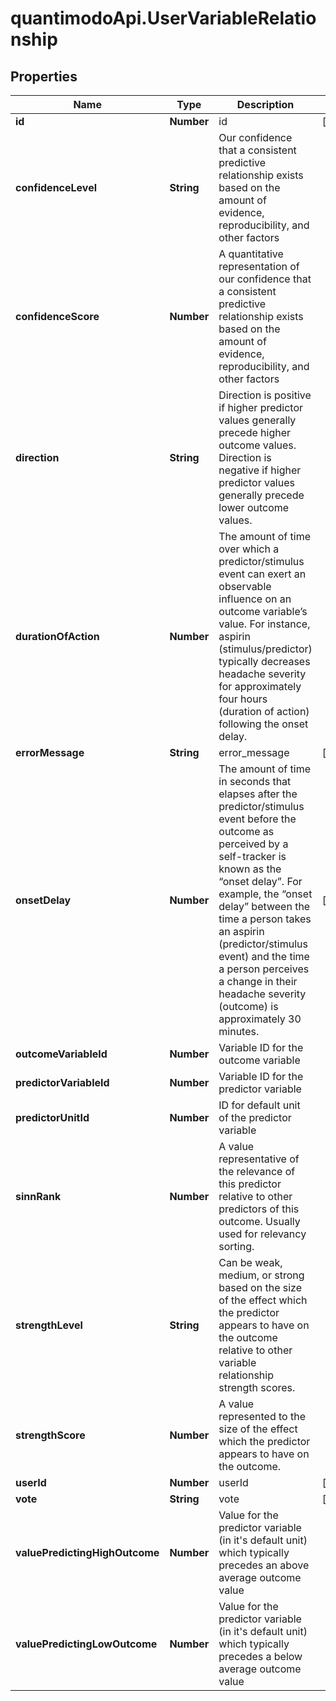 # quantimodoApi.UserVariableRelationship

## Properties
Name | Type | Description | Notes
------------ | ------------- | ------------- | -------------
**id** | **Number** | id | [optional] 
**confidenceLevel** | **String** | Our confidence that a consistent predictive relationship exists based on the amount of evidence, reproducibility, and other factors | 
**confidenceScore** | **Number** | A quantitative representation of our confidence that a consistent predictive relationship exists based on the amount of evidence, reproducibility, and other factors | 
**direction** | **String** | Direction is positive if higher predictor values generally precede higher outcome values. Direction is negative if higher predictor values generally precede lower outcome values. | 
**durationOfAction** | **Number** | The amount of time over which a predictor/stimulus event can exert an observable influence on an outcome variable’s value. For instance, aspirin (stimulus/predictor) typically decreases headache severity for approximately four hours (duration of action) following the onset delay. | 
**errorMessage** | **String** | error_message | [optional] 
**onsetDelay** | **Number** | The amount of time in seconds that elapses after the predictor/stimulus event before the outcome as perceived by a self-tracker is known as the “onset delay”. For example, the “onset delay” between the time a person takes an aspirin (predictor/stimulus event) and the time a person perceives a change in their headache severity (outcome) is approximately 30 minutes. | [optional] 
**outcomeVariableId** | **Number** | Variable ID for the outcome variable | 
**predictorVariableId** | **Number** | Variable ID for the predictor variable | 
**predictorUnitId** | **Number** | ID for default unit of the predictor variable | 
**sinnRank** | **Number** | A value representative of the relevance of this predictor relative to other predictors of this outcome.  Usually used for relevancy sorting. | 
**strengthLevel** | **String** | Can be weak, medium, or strong based on the size of the effect which the predictor appears to have on the outcome relative to other variable relationship strength scores. | 
**strengthScore** | **Number** | A value represented to the size of the effect which the predictor appears to have on the outcome. | 
**userId** | **Number** | userId | [optional] 
**vote** | **String** | vote | [optional] 
**valuePredictingHighOutcome** | **Number** | Value for the predictor variable (in it&#39;s default unit) which typically precedes an above average outcome value | 
**valuePredictingLowOutcome** | **Number** | Value for the predictor variable (in it&#39;s default unit) which typically precedes a below average outcome value | 


